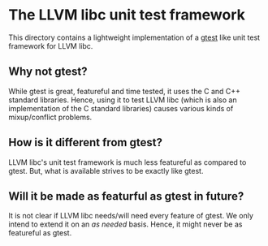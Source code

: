 # The LLVM libc unit test framework

This directory contains a lightweight implementation of a
[gtest](https://github.com/google/googletest) like unit test framework for LLVM
libc.

## Why not gtest?

While gtest is great, featureful and time tested, it uses the C and C++
standard libraries. Hence, using it to test LLVM libc (which is also an
implementation of the C standard libraries) causes various kinds of
mixup/conflict problems.

## How is it different from gtest?

LLVM libc's unit test framework is much less featureful as compared to gtest.
But, what is available strives to be exactly like gtest.

## Will it be made as featurful as gtest in future?

It is not clear if LLVM libc needs/will need every feature of gtest. We only
intend to extend it on an _as needed_ basis. Hence, it might never be as
featureful as gtest.
